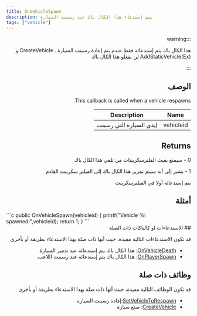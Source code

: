```yaml
---
title: OnVehicleSpawn
description: يتم إستدعاء هذا الكال باك عند رسبنت السبارة
tags: ["vehicle"]
---
```


<VersionWarn name='callback' version='SA-MP 0.3.7' />

<div dir="rtl" style={{ textAlign: "right" }}>
    
:::warning

هذا الكال باك يتم إستدعائه فقط عندم يتم إعادة رسبنت السيارة . CreateVehicle و AddStaticVehicle(Ex) لن يفعلو هذا الكال باك

:::

## الوصف

This callback is called when a vehicle respawns.

| Name      | Description                         |
| --------- | ----------------------------------- |
| vehicleid | إيدي السيارة التي رسبنت           |

## Returns

0 - سيمنع بقيت الفلترسكريبتات من تلقي هذا الكال باك

1 - يشير إلى أنه سيتم تمرير هذا الكال باك إلى الفيلتر سكريبت القادم

يتم إستدعائه أولا في الفيلترسكريبت

## أمثلة
</div>
```c
public OnVehicleSpawn(vehicleid)
{
    printf("Vehicle %i spawned!",vehicleid);
    return 1;
}
```
<div dir="rtl" style={{ textAlign: "right" }}>
## الاستدعاءات او كالباكات ذات الصلة

قد تكون الاستدعاءات التالية مفيدة، حيث أنها ذات صلة بهذا الاستدعاء بطريقة أو بأخرى 

- [OnVehicleDeath](OnVehicleDeath): هذا الكال باك يتم إستدعائه عند تدمير السيارة. 
- [OnPlayerSpawn](OnPlayerSpawn): هذا الكال باك يتم إستدعائه عند رسبنت اللاعب. 

## وظائف ذات صلة

قد تكون الوظائف التالية مفيدة، حيث أنها ذات صلة بهذا الاستدعاء بطريقة أو بأخرى 

- [SetVehicleToRespawn](../functions/SetVehicleToRespawn):إغادة رسبنت السيارة
- [CreateVehicle](../functions/CreateVehicle): صنع سيارة
</div>
